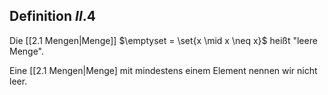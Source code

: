 ## Definition $II.4$
Die [[2.1 Mengen|Menge]] $\emptyset = \set{x \mid x \neq x}$ heißt "leere Menge".

Eine [[2.1 Mengen|Menge] mit mindestens einem Element nennen wir nicht leer.

